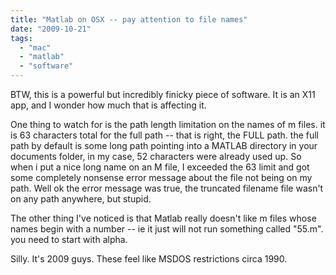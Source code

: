 ```yaml
---
title: "Matlab on OSX -- pay attention to file names"
date: "2009-10-21"
tags: 
  - "mac"
  - "matlab"
  - "software"
---
```


BTW, this is a powerful but incredibly finicky piece of software. It is an X11 app, and I wonder how much that is affecting it.

One thing to watch for is the path length limitation on the names of m files. it is 63 characters total for the full path -- that is right, the FULL path. the full path by default is some long path pointing into a MATLAB directory in your documents folder, in my case, 52 characters were already used up. So when i put a nice long name on an M file, I exceeded the 63 limit and got some completely nonsense error message about the file not being on my path. Well ok the error message was true, the truncated filename file wasn't on any path anywhere, but stupid.

The other thing I've noticed is that Matlab really doesn't like m files whose names begin with a number -- ie it just will not run something called "55.m". you need to start with alpha.

Silly. It's 2009 guys. These feel like MSDOS restrictions circa 1990.
